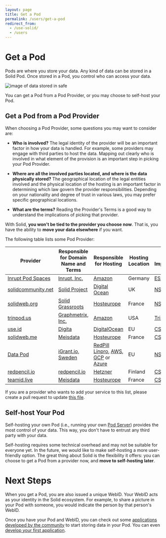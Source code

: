 ```yaml
---
layout: page
title: Get a Pod
permalink: /users/get-a-pod
redirect_from:
  - /use-solid/
  - /users
---
```


# Get a Pod

Pods are where you store your data. Any kind of data can be stored in a Solid Pod. Once stored in a Pod, you control who can access your data.

<img class="illustration" src="{{site.baseurl}}/assets/img/single-sign-on.svg" alt="image of data stored in safe" />

You can get a Pod from a Pod Provider, or you may choose to self-host your Pod.

## Get a Pod from a Pod Provider

When choosing a Pod Provider, some questions you may want to consider are:

- **Who is involved?** The legal identity of the provider will be an important factor in how your data is handled. For example, some providers may engage with third parties to host the data. Mapping out clearly who is involved in what element of the provision is an important step in picking your Pod Provider.

- **Where are all the involved parties located, and where is the data physically stored?** The geographical location of the legal entities involved and the physical location of the hosting is an important factor in determining which law govern the provider responsibilities. Depending on your nationality and degree of trust in various laws, you may prefer specific geographical locations.

- **What are the terms?** Reading the Provider's Terms is a good way to understand the implications of picking that provider.

<div class="message is-info">
  <p class="message-body">
     With Solid, <strong>you won't be tied to the provider you choose now</strong>. That is, you have the ability to <strong>move your data elsewhere</strong> if you want.
  </p>
</div>

The following table lists some Pod Provider:

| Provider                                           | Responsible for Domain Name and Terms                                      | Responsible for Hosting                       | Hosting Location | Solid Implementation                                        |
|----------------------------------------------------|----------------------------------------------------------------------------|-----------------------------------------------|------------------|-------------------------------------------------------------|
| [Inrupt Pod Spaces](https://start.inrupt.com/) | [Inrupt, Inc.](https://inrupt.com/terms-of-service)                        | [Amazon](https://aws.amazon.com)              | Germany              | [ESS](https://inrupt.com/products/enterprise-solid-server/) |
| [solidcommunity.net](https://solidcommunity.net/)  | [Solid Project](https://github.com/solid/solidcommunity.net_operations)    | [Digital Ocean](https://www.digitalocean.com) | UK               | [NSS](https://github.com/solid/node-solid-server)           |
| [solidweb.org](https://solidweb.org)               | [Solid Grassroots](https://gitlab.com/groups/solidweb.org/-/group_members) | [Hosteurope](https://www.hosteurope.de)       | France          | [NSS](https://github.com/solid/node-solid-server)           |
| [trinpod.us](https://trinpod.us)                   | [Graphmetrix, Inc.](https://graphmetrix.com/terms)                         | [Amazon](https://aws.amazon.com)              | USA              | [TrinPod](https://graphmetrix.com/construction/trinpod)     |
| [use.id](https://get.use.id/)                      | [Digita](https://www.digita.ai/)                                           | [DigitalOcean](https://digitalocean.com/)              | EU              | [CSS](https://github.com/CommunitySolidServer/CommunitySolidServer)     |
| [solidweb.me](https://solidweb.me/)                | [Meisdata](https://github.com/serverproject-dev)                           | [Hosteurope](https://www.hosteurope.de)        | France              | [CSS](https://github.com/CommunitySolidServer/CommunitySolidServer)        |
| [Data Pod](https://datapod.igrant.io/)                | [iGrant.io, Sweden](https://igrant.io/)                           | [RedPill Linpro](https://www.redpill-linpro.com/en), [AWS](https://aws.amazon.com/), [GCP](https://cloud.google.com/) or [Azure](https://azure.microsoft.com/en-in)        | EU              | [NSS](https://github.com/solid/node-solid-server)        |
| [redpencil.io](https://solid.redpencil.io/)                | [redpencil.io](https://redpencil.io/)                           | [Hetzner](https://www.hetzner.com/)        | Finland              | [CSS](https://github.com/CommunitySolidServer/CommunitySolidServer)        |
| [teamid.live](https://teamid.live/)                | [Meisdata](https://github.com/serverproject-dev)                           | [Hosteurope](https://www.hosteurope.de)        | France              | [CSS](https://github.com/CommunitySolidServer/CommunitySolidServer)        |

If you are a provider who wants to add your service to this list, please create a pull request to update [this file](https://github.com/solid/solidproject.org/blob/main/pages/use-solid.md).

## Self-host Your Pod

Self-hosting your own Pod (i.e., running your own [Pod Server](/for-developers/pod-server)) provides the most control of your data. This way, you don't have to entrust any third party with your data.

Self-hosting requires some technical overhead and may not be suitable for everyone yet. In the future, we would like to make self-hosting a more user-friendly option. The great thing about Solid is the flexibility it offers: you can choose to get a Pod from a provider now, and **move to self-hosting later**.

# Next Steps

When you get a Pod, you are also issued a unique WebID. Your WebID acts as your identity in the Solid ecosystem. For example, to share a picture in your Pod with someone, you would indicate the person by that person's WebID.

Once you have your Pod and WebID, you can check out some [applications developed by the community](/apps) to start storing data in your Pod.
You can even [develop your first application](/developers/tutorials/getting-started).
